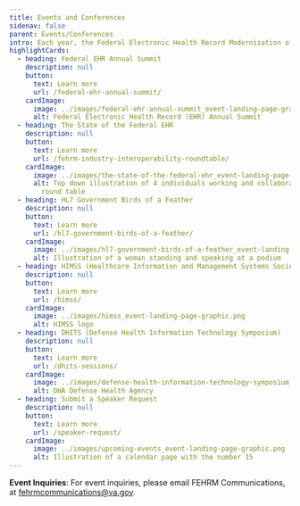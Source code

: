 ```yaml
---
title: Events and Conferences
sidenav: false
parent: Events/Conferences
intro: Each year, the Federal Electronic Health Record Modernization office hosts events for our stakeholders and participates in key industry engagements. Learn more about each event by clicking the "Learn More" button below.
highlightCards:
  - heading: Federal EHR Annual Summit
    description: null
    button:
      text: Learn more
      url: /federal-ehr-annual-summit/
    cardImage:
      image: ../images/federal-ehr-annual-summit_event-landing-page-graphic.png
      alt: Federal Electronic Health Record (EHR) Annual Summit
  - heading: The State of the Federal EHR
    description: null
    button:
      text: Learn more
      url: /fehrm-industry-interoperability-roundtable/
    cardImage:
      image: ../images/the-state-of-the-federal-ehr_event-landing-page-graphic.png
      alt: Top down illustration of 4 individuals working and collaborating around a
        round table
  - heading: HL7 Government Birds of a Feather
    description: null
    button:
      text: Learn more
      url: /hl7-government-birds-of-a-feather/
    cardImage:
      image: ../images/hl7-government-birds-of-a-feather_event-landing-page-graphic.png
      alt: Illustration of a woman standing and speaking at a podium
  - heading: HIMSS (Healthcare Information and Management Systems Society)
    description: null
    button:
      text: Learn more
      url: /himss/
    cardImage:
      image: ../images/himss_event-landing-page-graphic.png
      alt: HIMSS logo
  - heading: DHITS (Defense Health Information Technology Symposium)
    description: null
    button:
      text: Learn more
      url: /dhits-sessions/
    cardImage:
      image: ../images/defense-health-information-technology-symposium_event-landing-page-graphic.png
      alt: DHA Defense Health Agency
  - heading: Submit a Speaker Request
    description: null
    button:
      text: Learn more
      url: /speaker-request/
    cardImage:
      image: ../images/upcoming-events_event-landing-page-graphic.png
      alt: Illustration of a calendar page with the number 15
---
```

**Event Inquiries**: For event inquiries, please email FEHRM Communications, at [fehrmcommunications@va.gov](mailto:fehrmcommunications@va.gov).
